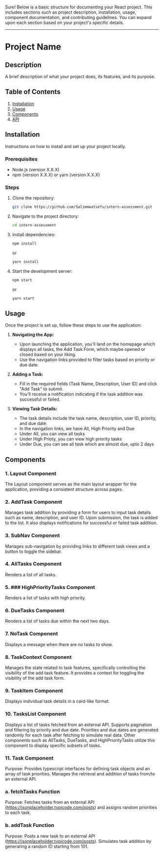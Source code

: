 Sure! Below is a basic structure for documenting your React project. This includes sections such as project description, installation, usage, component documentation, and contributing guidelines. You can expand upon each section based on your project's specific details.

---

# Project Name

## Description

A brief description of what your project does, its features, and its purpose.

## Table of Contents

1. [Installation](#installation)
2. [Usage](#usage)
3. [Components](#components)
4. [API](#api)


## Installation

Instructions on how to install and set up your project locally.

### Prerequisites

- Node.js (version X.X.X)
- npm (version X.X.X) or yarn (version X.X.X)

### Steps

1. Clone the repository:
   ```bash
   git clone https://github.com/Salimmwatsefu/intern-assessment.git
   ```

2. Navigate to the project directory:
   ```bash
   cd intern-assessment
   ```

3. Install dependencies:
   ```bash
   npm install
   ```
   or
   ```bash
   yarn install
   ```

4. Start the development server:
   ```bash
   npm start
   ```
   or
   ```bash
   yarn start
   ```

## Usage

Once the project is set up, follow these steps to use the application:

1. **Navigating the App:**
   - Upon launching the application, you'll land on the homepage which displays all tasks, the Add Task Form, which maybe opened or closed based on your liking.
   - Use the navigation links provided to filter tasks based on priority or due date.

2. **Adding a Task:**
   - Fill in the required fields (Task Name, Description, User ID) and click "Add Task" to submit.
   - You'll receive a notification indicating if the task addition was successful or failed.

3. **Viewing Task Details:**
   - The task details include the task name, description, user ID, priority, and due date.
   - In the navigation links, we have All, High Priority and Due
   - Under All, you can view all tasks
   - Under High Prioty, you can view high priority tasks
   - Under Due, you can see all task which are almost due, upto 2 days 



## Components

### 1. Layout Component
The Layout component serves as the main layout wrapper for the application, providing a consistent structure across pages.

### 2. AddTask Component
Manages task addition by providing a form for users to input task details such as name, description, and user ID. Upon submission, the task is added to the list. It also displays notifications for successful or failed task addition.

### 3. SubNav Component
Manages sub-navigation by providing links to different task views and a button to toggle the sidebar.

### 4. AllTasks Component
Renders a list of all tasks.

### 5. ### HighPriorityTasks Component
Renders a list of tasks with high priority.

### 6. DueTasks Component
Renders a list of tasks due within the next two days.

### 7. NoTask Component
Displays a message when there are no tasks to show.

### 8. TaskContext Component
Manages the state related to task features, specifically controlling the visibility of the add task feature. It provides a context for toggling the visibility of the add task form.

### 9. TaskItem Component
Displays individual task details in a card-like format.

### 10. TasksList Component
Displays a list of tasks fetched from an external API. Supports pagination and filtering by priority and due date. Priorities and due dates are generated randomly for each task after fetching to simulate real data.
Other components such as AllTasks, DueTasks, and HighPriorityTasks utilize this component to display specific subsets of tasks.

### 11. Task Component

Purpose: Provides typescript interfaces for defining task objects and an array of task priorities. Manages the retrieval and addition of tasks from/to an external API.

   ### a. fetchTasks Function
   Purpose: Fetches tasks from an external API (https://jsonplaceholder.typicode.com/posts) and assigns random priorities to each task.

   ### b. addTask Function
   Purpose: Posts a new task to an external API (https://jsonplaceholder.typicode.com/posts). Simulates task addition by generating a random ID starting from 101.







